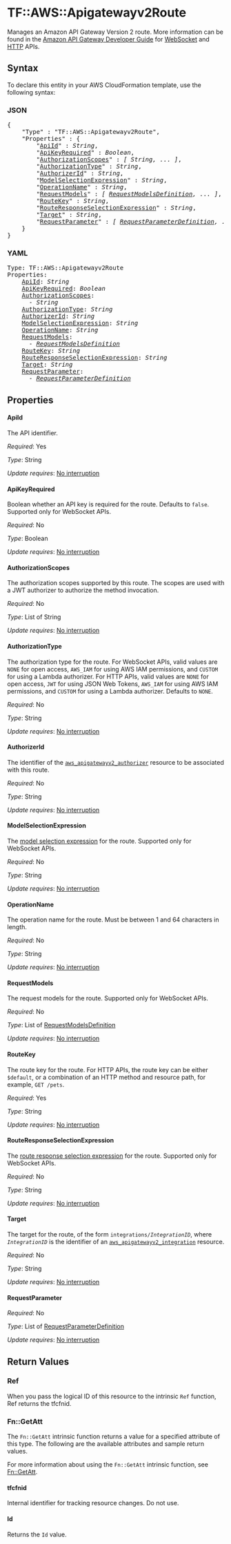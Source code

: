 # TF::AWS::Apigatewayv2Route

Manages an Amazon API Gateway Version 2 route.
More information can be found in the [Amazon API Gateway Developer Guide](https://docs.aws.amazon.com/apigateway/latest/developerguide/welcome.html) for [WebSocket](https://docs.aws.amazon.com/apigateway/latest/developerguide/websocket-api-develop-routes.html) and [HTTP](https://docs.aws.amazon.com/apigateway/latest/developerguide/http-api-develop-routes.html) APIs.

## Syntax

To declare this entity in your AWS CloudFormation template, use the following syntax:

### JSON

<pre>
{
    "Type" : "TF::AWS::Apigatewayv2Route",
    "Properties" : {
        "<a href="#apiid" title="ApiId">ApiId</a>" : <i>String</i>,
        "<a href="#apikeyrequired" title="ApiKeyRequired">ApiKeyRequired</a>" : <i>Boolean</i>,
        "<a href="#authorizationscopes" title="AuthorizationScopes">AuthorizationScopes</a>" : <i>[ String, ... ]</i>,
        "<a href="#authorizationtype" title="AuthorizationType">AuthorizationType</a>" : <i>String</i>,
        "<a href="#authorizerid" title="AuthorizerId">AuthorizerId</a>" : <i>String</i>,
        "<a href="#modelselectionexpression" title="ModelSelectionExpression">ModelSelectionExpression</a>" : <i>String</i>,
        "<a href="#operationname" title="OperationName">OperationName</a>" : <i>String</i>,
        "<a href="#requestmodels" title="RequestModels">RequestModels</a>" : <i>[ <a href="requestmodelsdefinition.md">RequestModelsDefinition</a>, ... ]</i>,
        "<a href="#routekey" title="RouteKey">RouteKey</a>" : <i>String</i>,
        "<a href="#routeresponseselectionexpression" title="RouteResponseSelectionExpression">RouteResponseSelectionExpression</a>" : <i>String</i>,
        "<a href="#target" title="Target">Target</a>" : <i>String</i>,
        "<a href="#requestparameter" title="RequestParameter">RequestParameter</a>" : <i>[ <a href="requestparameterdefinition.md">RequestParameterDefinition</a>, ... ]</i>
    }
}
</pre>

### YAML

<pre>
Type: TF::AWS::Apigatewayv2Route
Properties:
    <a href="#apiid" title="ApiId">ApiId</a>: <i>String</i>
    <a href="#apikeyrequired" title="ApiKeyRequired">ApiKeyRequired</a>: <i>Boolean</i>
    <a href="#authorizationscopes" title="AuthorizationScopes">AuthorizationScopes</a>: <i>
      - String</i>
    <a href="#authorizationtype" title="AuthorizationType">AuthorizationType</a>: <i>String</i>
    <a href="#authorizerid" title="AuthorizerId">AuthorizerId</a>: <i>String</i>
    <a href="#modelselectionexpression" title="ModelSelectionExpression">ModelSelectionExpression</a>: <i>String</i>
    <a href="#operationname" title="OperationName">OperationName</a>: <i>String</i>
    <a href="#requestmodels" title="RequestModels">RequestModels</a>: <i>
      - <a href="requestmodelsdefinition.md">RequestModelsDefinition</a></i>
    <a href="#routekey" title="RouteKey">RouteKey</a>: <i>String</i>
    <a href="#routeresponseselectionexpression" title="RouteResponseSelectionExpression">RouteResponseSelectionExpression</a>: <i>String</i>
    <a href="#target" title="Target">Target</a>: <i>String</i>
    <a href="#requestparameter" title="RequestParameter">RequestParameter</a>: <i>
      - <a href="requestparameterdefinition.md">RequestParameterDefinition</a></i>
</pre>

## Properties

#### ApiId

The API identifier.

_Required_: Yes

_Type_: String

_Update requires_: [No interruption](https://docs.aws.amazon.com/AWSCloudFormation/latest/UserGuide/using-cfn-updating-stacks-update-behaviors.html#update-no-interrupt)

#### ApiKeyRequired

Boolean whether an API key is required for the route. Defaults to `false`. Supported only for WebSocket APIs.

_Required_: No

_Type_: Boolean

_Update requires_: [No interruption](https://docs.aws.amazon.com/AWSCloudFormation/latest/UserGuide/using-cfn-updating-stacks-update-behaviors.html#update-no-interrupt)

#### AuthorizationScopes

The authorization scopes supported by this route. The scopes are used with a JWT authorizer to authorize the method invocation.

_Required_: No

_Type_: List of String

_Update requires_: [No interruption](https://docs.aws.amazon.com/AWSCloudFormation/latest/UserGuide/using-cfn-updating-stacks-update-behaviors.html#update-no-interrupt)

#### AuthorizationType

The authorization type for the route.
For WebSocket APIs, valid values are `NONE` for open access, `AWS_IAM` for using AWS IAM permissions, and `CUSTOM` for using a Lambda authorizer.
For HTTP APIs, valid values are `NONE` for open access, `JWT` for using JSON Web Tokens, `AWS_IAM` for using AWS IAM permissions, and `CUSTOM` for using a Lambda authorizer.
Defaults to `NONE`.

_Required_: No

_Type_: String

_Update requires_: [No interruption](https://docs.aws.amazon.com/AWSCloudFormation/latest/UserGuide/using-cfn-updating-stacks-update-behaviors.html#update-no-interrupt)

#### AuthorizerId

The identifier of the [`aws_apigatewayv2_authorizer`](apigatewayv2_authorizer.html) resource to be associated with this route.

_Required_: No

_Type_: String

_Update requires_: [No interruption](https://docs.aws.amazon.com/AWSCloudFormation/latest/UserGuide/using-cfn-updating-stacks-update-behaviors.html#update-no-interrupt)

#### ModelSelectionExpression

The [model selection expression](https://docs.aws.amazon.com/apigateway/latest/developerguide/apigateway-websocket-api-selection-expressions.html#apigateway-websocket-api-model-selection-expressions) for the route. Supported only for WebSocket APIs.

_Required_: No

_Type_: String

_Update requires_: [No interruption](https://docs.aws.amazon.com/AWSCloudFormation/latest/UserGuide/using-cfn-updating-stacks-update-behaviors.html#update-no-interrupt)

#### OperationName

The operation name for the route. Must be between 1 and 64 characters in length.

_Required_: No

_Type_: String

_Update requires_: [No interruption](https://docs.aws.amazon.com/AWSCloudFormation/latest/UserGuide/using-cfn-updating-stacks-update-behaviors.html#update-no-interrupt)

#### RequestModels

The request models for the route. Supported only for WebSocket APIs.

_Required_: No

_Type_: List of <a href="requestmodelsdefinition.md">RequestModelsDefinition</a>

_Update requires_: [No interruption](https://docs.aws.amazon.com/AWSCloudFormation/latest/UserGuide/using-cfn-updating-stacks-update-behaviors.html#update-no-interrupt)

#### RouteKey

The route key for the route. For HTTP APIs, the route key can be either `$default`, or a combination of an HTTP method and resource path, for example, `GET /pets`.

_Required_: Yes

_Type_: String

_Update requires_: [No interruption](https://docs.aws.amazon.com/AWSCloudFormation/latest/UserGuide/using-cfn-updating-stacks-update-behaviors.html#update-no-interrupt)

#### RouteResponseSelectionExpression

The [route response selection expression](https://docs.aws.amazon.com/apigateway/latest/developerguide/apigateway-websocket-api-selection-expressions.html#apigateway-websocket-api-route-response-selection-expressions) for the route. Supported only for WebSocket APIs.

_Required_: No

_Type_: String

_Update requires_: [No interruption](https://docs.aws.amazon.com/AWSCloudFormation/latest/UserGuide/using-cfn-updating-stacks-update-behaviors.html#update-no-interrupt)

#### Target

The target for the route, of the form `integrations/`*`IntegrationID`*, where *`IntegrationID`* is the identifier of an [`aws_apigatewayv2_integration`](apigatewayv2_integration.html) resource.

_Required_: No

_Type_: String

_Update requires_: [No interruption](https://docs.aws.amazon.com/AWSCloudFormation/latest/UserGuide/using-cfn-updating-stacks-update-behaviors.html#update-no-interrupt)

#### RequestParameter

_Required_: No

_Type_: List of <a href="requestparameterdefinition.md">RequestParameterDefinition</a>

_Update requires_: [No interruption](https://docs.aws.amazon.com/AWSCloudFormation/latest/UserGuide/using-cfn-updating-stacks-update-behaviors.html#update-no-interrupt)

## Return Values

### Ref

When you pass the logical ID of this resource to the intrinsic `Ref` function, Ref returns the tfcfnid.

### Fn::GetAtt

The `Fn::GetAtt` intrinsic function returns a value for a specified attribute of this type. The following are the available attributes and sample return values.

For more information about using the `Fn::GetAtt` intrinsic function, see [Fn::GetAtt](https://docs.aws.amazon.com/AWSCloudFormation/latest/UserGuide/intrinsic-function-reference-getatt.html).

#### tfcfnid

Internal identifier for tracking resource changes. Do not use.

#### Id

Returns the <code>Id</code> value.

